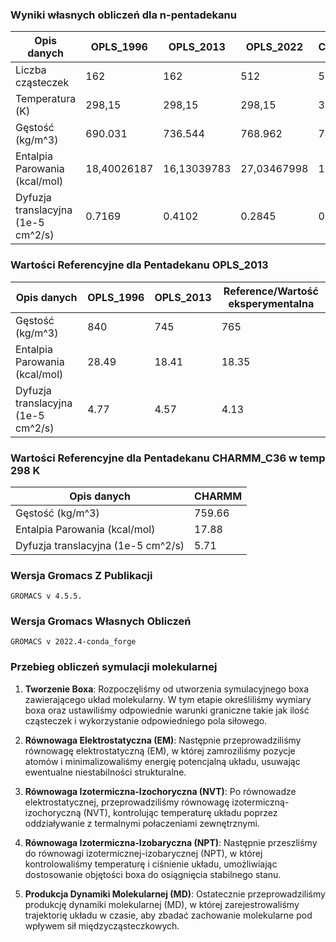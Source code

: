 ### Wyniki własnych obliczeń dla n-pentadekanu

| Opis danych     | OPLS_1996       | OPLS_2013   | OPLS_2022   | CHARMM_C36 |
|-----------------|-----------------|--------------|-------------|-----------|
| Liczba cząsteczek     | 162        | 162     | 512    | 500  | 
| Temperatura (K)   | 298,15        | 298,15     | 298,15    | 303,15  |
| Gęstość  (kg/m^3)   | 690.031        | 736.544      | 768.962    | 747.693  | 
| Entalpia Parowania (kcal/mol)     | 18,40026187        | 16,13039783    | 27,03467998   | 16,19421346  | 
| Dyfuzja translacyjna  (1e-5 cm^2/s)    | 0.7169        | 0.4102     | 0.2845    | 0.5224  | 

### Wartości Referencyjne dla Pentadekanu OPLS_2013
| Opis danych     | OPLS_1996 | OPLS_2013 | Reference/Wartość eksperymentalna |
|-----------------|-----------------|------------|-------------|
| Gęstość  (kg/m^3)   | 840 |  745  | 765 
| Entalpia Parowania (kcal/mol)     | 28.49  |   18.41 | 18.35    
| Dyfuzja translacyjna  (1e-5 cm^2/s)    | 4.77 |  4.57 |  4.13

### Wartości Referencyjne dla Pentadekanu CHARMM_C36 w temp 298 K
| Opis danych     | CHARMM |
|-----------------|-----------------|
| Gęstość  (kg/m^3)   | 759.66   
| Entalpia Parowania (kcal/mol)     | 17.88   
| Dyfuzja translacyjna  (1e-5 cm^2/s)    | 5.71 

### Wersja Gromacs Z Publikacji 
    GROMACS v 4.5.5.
### Wersja Gromacs Własnych Obliczeń
    GROMACS v 2022.4-conda_forge
### Przebieg obliczeń symulacji molekularnej

1. **Tworzenie Boxa**:
   Rozpoczęliśmy od utworzenia symulacyjnego boxa zawierającego układ molekularny. W tym etapie określiliśmy wymiary boxa oraz ustawiliśmy odpowiednie warunki graniczne takie jak ilość cząsteczek i wykorzystanie odpowiedniego pola siłowego.

2. **Równowaga Elektrostatyczna (EM)**:
   Następnie przeprowadziliśmy równowagę elektrostatyczną (EM), w której zamroziliśmy pozycje atomów i minimalizowaliśmy energię potencjalną układu, usuwając ewentualne niestabilności strukturalne.

3. **Równowaga Izotermiczna-Izochoryczna (NVT)**:
   Po równowadze elektrostatycznej, przeprowadziliśmy równowagę izotermiczną-izochoryczną (NVT), kontrolując temperaturę układu poprzez oddziaływanie z termalnymi połaczeniami zewnętrznymi.

4. **Równowaga Izotermiczna-Izobaryczna (NPT)**:
   Następnie przeszliśmy do równowagi izotermicznej-izobarycznej (NPT), w której kontrolowaliśmy temperaturę i ciśnienie układu, umożliwiając dostosowanie objętości boxa do osiągnięcia stabilnego stanu.

5. **Produkcja Dynamiki Molekularnej (MD)**:
   Ostatecznie przeprowadziliśmy produkcję dynamiki molekularnej (MD), w której zarejestrowaliśmy trajektorię układu w czasie, aby zbadać zachowanie molekularne pod wpływem sił międzycząsteczkowych.

